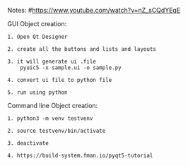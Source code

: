 Notes:
#https://www.youtube.com/watch?v=nZ_sCQdYEqE

GUI Object creation:

	1. Open Qt Designer

	2. create all the buttons and lists and layouts

	3. it will generate ui .file
		pyuic5 -x sample.ui -o sample.py

	4. convert ui file to python file

	5. run using python

Command line Object creation:

	1. python3 -m venv testvenv

	2. source testvenv/bin/activate

	3. deactivate

	4. https://build-system.fman.io/pyqt5-tutorial
